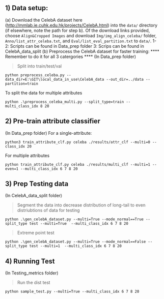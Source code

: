 ## 1) Data setup:
(a) Download the CelebA dataset here (http://mmlab.ie.cuhk.edu.hk/projects/CelebA.html) into the `data/` directory (if elsewhere, note the path for step b). Of the download links provided, choose `Align&Cropped Images` and download `Img/img_align_celeba/` folder, `Anno/list_attr_celeba.txt`, and `Eval/list_eval_partition.txt` to `data/`.
1-2: Scripts can be found in Data_prep folder
3: Scrips can be found in CelebA_data_split
(b) Preprocess the CelebA dataset for faster training:
**** Remember to do it for all 3 catergories ****
(In Data_prep folder)
>Split into train/test/val
```
python preprocess_celeba.py --data_dir=E:\GIT\local_data_in_use\CelebA_data --out_dir=../data --partition=train
```

To split the data for multiple attributes
```
python .\preprocess_celeba_multi.py --split_type=train --multi_class_idx 8 20
```



## 2) Pre-train attribute classifier 
(In Data_prep folder)
For a single-attribute:
```
python3 train_attribute_clf.py celeba ./results/attr_clf --multi=0 --class_idx 20
```
For multiple attributes
``` 
python train_attribute_clf.py celeba ./results/multi_clf --multi=1 --even=1 --multi_class_idx 6 7 8 20
```


## 3) Prep Testing data 
(In CelebA_data_split folder)
> Segment the data into decrease distribution of long-tail to even distriubtions of data for testing
```
python .\gen_celebA_dataset.py --multi=True --mode_normal==True --split_type test --multi=True  --multi_class_idx 6 7 8 20
```
>Extreme point test
```
python .\gen_celebA_dataset.py --multi=True --mode_normal==False --split_type test --multi=1  --multi_class_idx 6 7 8 20
```

## 4) Running Test 
(In Testing_metrics folder)
>Run the dist test
```
python sample_test.py --multi=True --multi_class_idx 6 7 8 20
```
